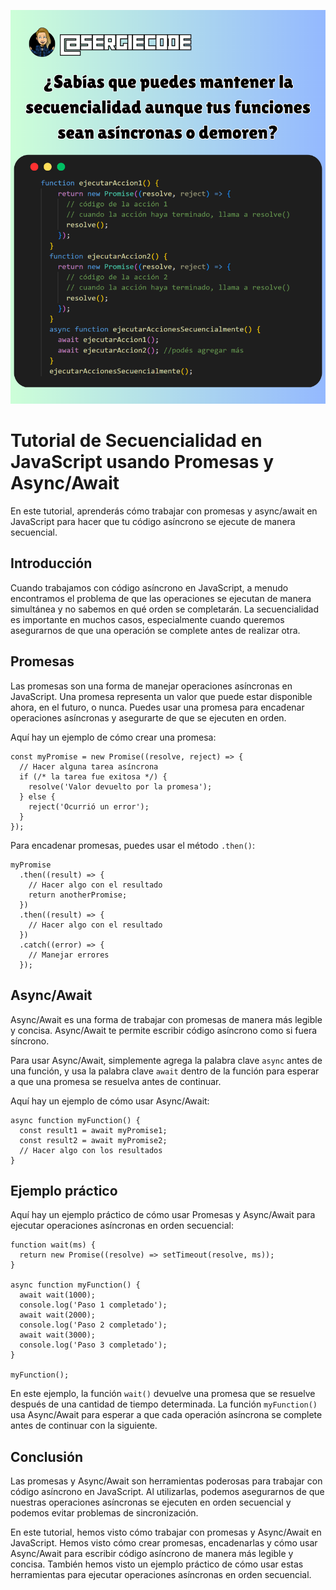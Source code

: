 ![enter image description here](https://raw.githubusercontent.com/sergiecode/secuencialidad-tutorial-js/master/secuencialidad.png)

# Tutorial de Secuencialidad en JavaScript usando Promesas y Async/Await

En este tutorial, aprenderás cómo trabajar con promesas y async/await en JavaScript para hacer que tu código asíncrono se ejecute de manera secuencial.

## Introducción

Cuando trabajamos con código asíncrono en JavaScript, a menudo encontramos el problema de que las operaciones se ejecutan de manera simultánea y no sabemos en qué orden se completarán. La secuencialidad es importante en muchos casos, especialmente cuando queremos asegurarnos de que una operación se complete antes de realizar otra.

## Promesas

Las promesas son una forma de manejar operaciones asíncronas en JavaScript. Una promesa representa un valor que puede estar disponible ahora, en el futuro, o nunca. Puedes usar una promesa para encadenar operaciones asíncronas y asegurarte de que se ejecuten en orden.

Aquí hay un ejemplo de cómo crear una promesa:

    const myPromise = new Promise((resolve, reject) => {
      // Hacer alguna tarea asíncrona
      if (/* la tarea fue exitosa */) {
        resolve('Valor devuelto por la promesa');
      } else {
        reject('Ocurrió un error');
      }
    });

Para encadenar promesas, puedes usar el método `.then()`:

    myPromise
      .then((result) => {
        // Hacer algo con el resultado
        return anotherPromise;
      })
      .then((result) => {
        // Hacer algo con el resultado
      })
      .catch((error) => {
        // Manejar errores
      });

## Async/Await

Async/Await es una forma de trabajar con promesas de manera más legible y concisa. Async/Await te permite escribir código asíncrono como si fuera síncrono.

Para usar Async/Await, simplemente agrega la palabra clave `async` antes de una función, y usa la palabra clave `await` dentro de la función para esperar a que una promesa se resuelva antes de continuar.

Aquí hay un ejemplo de cómo usar Async/Await:

    async function myFunction() {
      const result1 = await myPromise1;
      const result2 = await myPromise2;
      // Hacer algo con los resultados
    }

## Ejemplo práctico

Aquí hay un ejemplo práctico de cómo usar Promesas y Async/Await para ejecutar operaciones asíncronas en orden secuencial:

    function wait(ms) {
      return new Promise((resolve) => setTimeout(resolve, ms));
    }
    
    async function myFunction() {
      await wait(1000);
      console.log('Paso 1 completado');
      await wait(2000);
      console.log('Paso 2 completado');
      await wait(3000);
      console.log('Paso 3 completado');
    }
    
    myFunction();

En este ejemplo, la función `wait()` devuelve una promesa que se resuelve después de una cantidad de tiempo determinada. La función `myFunction()` usa Async/Await para esperar a que cada operación asíncrona se complete antes de continuar con la siguiente.

## Conclusión

Las promesas y Async/Await son herramientas poderosas para trabajar con código asíncrono en JavaScript. Al utilizarlas, podemos asegurarnos de que nuestras operaciones asíncronas se ejecuten en orden secuencial y podemos evitar problemas de sincronización.

En este tutorial, hemos visto cómo trabajar con promesas y Async/Await en JavaScript. Hemos visto cómo crear promesas, encadenarlas y cómo usar Async/Await para escribir código asíncrono de manera más legible y concisa. También hemos visto un ejemplo práctico de cómo usar estas herramientas para ejecutar operaciones asíncronas en orden secuencial.
